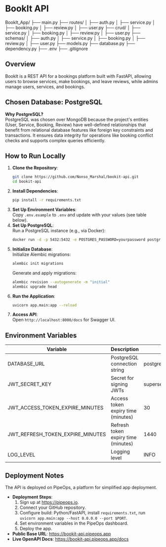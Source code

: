 # BookIt API 

BookIt_App/
├── main.py
├── routes/
│   ├── auth.py
│   ├── service.py
│   ├── booking.py
│   ├── review.py
│   ├── user.py
├── crud/
│   ├── service.py
│   ├── booking.py
│   ├── review.py
│   ├── user.py
├── schemas/
│   ├── auth.py
│   ├── service.py
│   ├── booking.py
│   ├── review.py
│   ├── user.py
├── models.py
├── database.py
├── dependency.py
├── .env
├── .gitignore

## Overview
BookIt is a REST API for a bookings platform built with FastAPI, allowing users to browse services, make bookings, and leave reviews, while admins manage users, services, and bookings.

## Chosen Database: PostgreSQL
**Why PostgreSQL?**  
PostgreSQL was chosen over MongoDB because the project's entities (User, Service, Booking, Review) have well-defined relationships that benefit from relational database features like foreign key constraints and transactions. It ensures data integrity for operations like booking conflict checks and supports complex queries efficiently.

## How to Run Locally
1. **Clone the Repository**:  
   ```bash
   git clone https://github.com/Nonso_Marshal/bookit-api.git
   cd bookit-api
   ```
2. **Install Dependencies**:  
   ```bash
   pip install -r requirements.txt
   ```
3. **Set Up Environment Variables**:  
   Copy `.env.example` to `.env` and update with your values (see table below).
4. **Set Up PostgreSQL**:  
   Run a PostgreSQL instance (e.g., via Docker):  
   ```bash
   docker run -d -p 5432:5432 -e POSTGRES_PASSWORD=yourpassword postgres
   ```
5. **Initialize Database**:  
   Initialize Alembic migrations:  
   ```bash
   alembic init migrations
   ```
   Generate and apply migrations:  
   ```bash
   alembic revision --autogenerate -m "initial"
   alembic upgrade head
   ```
6. **Run the Application**:  
   ```bash
   uvicorn app.main:app --reload
   ```
7. **Access API**:  
   Open `http://localhost:8000/docs` for Swagger UI.

## Environment Variables
| Variable                         | Description                              | Example                                |
|----------------------------------|------------------------------------------|----------------------------------------|
| DATABASE_URL                    | PostgreSQL connection string             | postgres://user:pass@localhost:5432/bookit |
| JWT_SECRET_KEY                  | Secret for signing JWTs                  | supersecretkey                         |
| JWT_ACCESS_TOKEN_EXPIRE_MINUTES | Access token expiry time (minutes)       | 30                                     |
| JWT_REFRESH_TOKEN_EXPIRE_MINUTES| Refresh token expiry time (minutes)      | 1440                                   |
| LOG_LEVEL                       | Logging level                            | INFO                                   |

## Deployment Notes
The API is deployed on PipeOps, a platform for simplified app deployment.  
- **Deployment Steps**:  
  1. Sign up at https://pipeops.io.  
  2. Connect your GitHub repository.  
  3. Configure build: Python/FastAPI, install `requirements.txt`, run `uvicorn app.main:app --host 0.0.0.0 --port $PORT`.  
  4. Set environment variables in the PipeOps dashboard.  
  5. Deploy the app.  
- **Public Base URL**: https://bookit-api.pipeops.app  
- **Live OpenAPI Docs**: https://bookit-api.pipeops.app/docs


